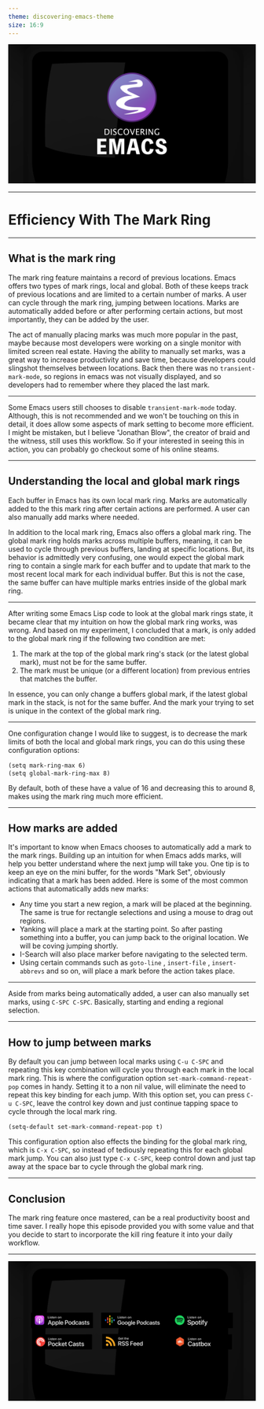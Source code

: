 ```yaml
---
theme: discovering-emacs-theme
size: 16:9
---
```


![bg contain](./images/intro-cover.png)

---

# Efficiency With The Mark Ring

---

## What is the mark ring

The mark ring feature maintains a record of previous locations. Emacs offers two types of mark rings, local and global. Both of these keeps track of previous locations and are limited to a certain number of marks. A user can cycle through the mark ring, jumping between locations. Marks are automatically added before or after performing certain actions, but most importantly, they can be added by the user.

The act of manually placing marks was much more popular in the past, maybe because most developers were working on a single monitor with limited screen real estate. Having the ability to manually set marks, was a great way to increase productivity and save time, because developers could slingshot themselves between locations. Back then there was no `transient-mark-mode`, so regions in emacs was not visually displayed, and so developers had to remember where they placed the last mark.

---

Some Emacs users still chooses to disable `transient-mark-mode` today. Although, this is not recommended and we won't be touching on this in detail, it does allow some aspects of mark setting to become more efficient. I might be mistaken, but I believe "Jonathan Blow", the creator of braid and the witness, still uses this workflow. So if your interested in seeing this in action, you can probably go checkout some of his online steams.

---

## Understanding the local and global mark rings

Each buffer in Emacs has its own local mark ring. Marks are automatically added to the this mark ring after certain actions are performed. A user can also manually add marks where needed.

In addition to the local mark ring, Emacs also offers a global mark ring. The global mark ring holds marks across multiple buffers, meaning, it can be used to cycle through previous buffers, landing at specific locations. But, its behavior is admittedly very confusing, one would expect the global mark ring to contain a single mark for each buffer and to update that mark to the most recent local mark for each individual buffer. But this is not the case, the same buffer can have multiple marks entries inside of the global mark ring.

---

After writing some Emacs Lisp code to look at the global mark rings state, it became clear that my intuition on how the global mark ring works, was wrong. And based on my experiment, I concluded that a mark, is only added to the global mark ring if the following two condition are met:

1. The mark at the top of the global mark ring's stack (or the latest global mark), must not be for the same buffer.
2. The mark must be unique (or a different location) from previous entries that matches the buffer.

In essence, you can only change a buffers global mark, if the latest global mark in the stack, is not for the same buffer. And the mark your trying to set is unique in the context of the global mark ring.

---

One configuration change I would like to suggest, is to decrease the mark limits of both the local and global mark rings, you can do this using these configuration options:

```Lisp
(setq mark-ring-max 6)
(setq global-mark-ring-max 8)
```

By default, both of these have a value of 16 and decreasing this to around 8, makes using the mark ring much more efficient.

---

## How marks are added

It's important to know when Emacs chooses to automatically add a mark to the mark rings. Building up an intuition for when Emacs adds marks, will help you better understand where the next jump will take you. One tip is to keep an eye on the mini buffer, for the words "Mark Set", obviously indicating that a mark has been added. Here is some of the most common actions that automatically adds new marks:

- Any time you start a new region, a mark will be placed at the beginning. The same is true for rectangle selections and using a mouse to drag out regions.
- Yanking will place a mark at the starting point. So after pasting something into a buffer, you can jump back to the original location. We will be coving
  jumping shortly.
- I-Search will also place marker before navigating to the selected term.
- Using certain commands such as `goto-line` , `insert-file` , `insert-abbrevs` and so on, will place a mark before the action takes place.

---

Aside from marks being automatically added, a user can also manually set marks, using `C-SPC C-SPC`. Basically, starting and ending a regional selection.

---

## How to jump between marks

By default you can jump between local marks using `C-u C-SPC` and repeating this key combination will cycle you through each mark in the local mark ring. This is where the configuration option `set-mark-command-repeat-pop` comes in handy. Setting it to a non nil value, will eliminate the need to repeat this key binding for each jump. With this option set, you can press `C-u C-SPC`, leave the control key down and just continue tapping space to cycle through the local mark ring.

```Lisp
(setq-default set-mark-command-repeat-pop t)
```

This configuration option also effects the binding for the global mark ring, which is `C-x C-SPC`, so instead of tediously repeating this for each global mark jump. You can also just type `C-x C-SPC`, keep control down and just tap away at the space bar to cycle through the global mark ring.

---

## Conclusion

The mark ring feature once mastered, can be a real productivity boost and time saver. I really hope this episode provided you with some value and that you decide to start to incorporate the kill ring feature it into your daily workflow.

---

![bg contain](./images/outro-cover.png)
